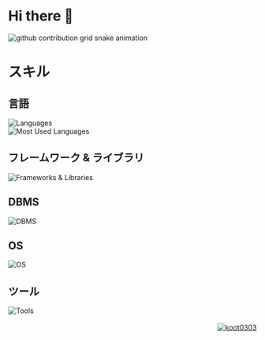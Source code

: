 <h1>Hi there 👋</h1>

<picture>
  <source media="(prefers-color-scheme: dark)" srcset="https://raw.githubusercontent.com/{github_user_name}/{github_user_name}/output/github-contribution-grid-snake-dark.svg">
  <source media="(prefers-color-scheme: light)" srcset="https://raw.githubusercontent.com/{github_user_name}/{github_user_name}/output/github-contribution-grid-snake.svg">
  <img alt="github contribution grid snake animation" src="https://raw.githubusercontent.com/{github_user_name}/{github_user_name}/output/github-contribution-grid-snake.svg">
</picture>

<!-- <div>
    <h1>GitHub Status</h1>
        <img src="https://github-profile-summary-cards.vercel.app/api/cards/profile-details?username=koot0303&theme=dark" alt="GitHub Status">
</div> -->

<div>
    <h1>スキル</h1>
        <h2>言語</h2>
            <img src="https://skillicons.dev/icons?i=python,javascript,html,css" alt="Languages">
            <br>
            <img src="https://github-readme-stats.vercel.app/api/top-langs/?username=koot0303&layout=compact&theme=dark" alt="Most Used Languages">
        <h2>フレームワーク & ライブラリ</h2>
            <img src="https://skillicons.dev/icons?i=django,flask,vuejs,nodejs" alt="Frameworks & Libraries">
        <h2>DBMS</h2>
            <img src="https://skillicons.dev/icons?i=mysql,sqlite" alt="DBMS">
        <h2>OS</h2>
            <img src="https://skillicons.dev/icons?i=windows,linux,raspberrypi" alt="OS">
        <h2>ツール</h2>
            <img src="https://skillicons.dev/icons?i=git,github,vscode" alt="Tools">
</div>

<br>

<div align="right">
    <a href="https://github.com/koot0303/">
        <img src="https://komarev.com/ghpvc/?username=koot0303" alt="koot0303">
    </a>
</div>